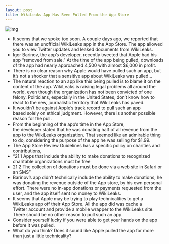 ```yaml
---
layout: post
title: WikiLeaks App Has Been Pulled From the App Store
---
```

![img](http://media.idownloadblog.com/wp-content/uploads/2010/12/WikiLeaks-App-Pulled.png)
* It seems that we spoke too soon. A couple days ago, we reported that there was an unofficial WikiLeaks app in the App Store. The app allowed you to view Twitter updates and leaked documents from WikiLeaks.
* Igor Barinov, the app’s developer, recently tweeted that Apple had his app “removed from sale.” At the time of the app being pulled, downloads of the app had nearly approached 4,500 with almost $6,000 in profit.
* There is no clear reason why Apple would have pulled such an app, but it’s not a shocker that a sensitive app about WikiLeaks was pulled…
* The natural reaction to an app like this being pulled is to blame it on the content of the app. WikiLeaks is raising legal problems all around the world, even though the organization has not been convicted of one felony. Politicians, especially in the United States, don’t know how to react to the new, journalistic territory that WikiLeaks has paved.
* It wouldn’t be against Apple’s track record to pull such an app based solely on ethical judgment. However, there is another possible reason for the pull.
* From the beginning of the app’s time in the App Store, the developer stated that he was donating half of all revenue from the app to the WikiLeaks organization. That seemed like an admirable thing to do, considering the purpose of the app he was selling for $1.99.
* The App Store Review Guidelines has a specific policy on charities and contributions,
* “21.1 Apps that include the ability to make donations to recognized charitable organizations must be free
* 21.2 The collection of donations must be done via a web site in Safari or an SMS”
* Barinov’s app didn’t technically include the ability to make donations, he was donating the revenue outside of the App store, by his own personal effort. There were no in-app donations or payments requested from the user, and the app itself sent no money to WikiLeaks.
* It seems that Apple may be trying to play technicalities to get a WikiLeaks app off their App Store. All the app did was cache a Twitter account and provide a mobile wrapper to the WikiLeaks site. There should be no other reason to pull such an app.
* Consider yourself lucky if you were able to get your hands on the app before it was pulled.
* What do you think? Does it sound like Apple pulled the app for more than just a little technicality?

